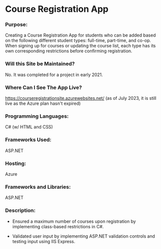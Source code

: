 # Course Registration App

### Purpose: 

Creating a Course Registration App for students who can be added based on the following different student types: full-time, part-time, and co-op. When signing up for courses or updating the course list, each type has its own corresponding restrictions before confirming registration.

### Will this Site be Maintained?

No. It was completed for a project in early 2021.

### Where Can I See The App Live?

https://courseregistrationsite.azurewebsites.net/ (as of July 2023, it is still live as the Azure plan hasn't expired)

### Programming Languages:

C# (w/ HTML and CSS)

### Frameworks Used:

ASP.NET

### Hosting:

Azure

### Frameworks and Libraries:

ASP.NET

### Description:

- Ensured a maximum number of courses upon registration by implementing class-based restrictions in C#.

- Validated user input by implementing ASP.NET validation controls and testing input using IIS Express.
